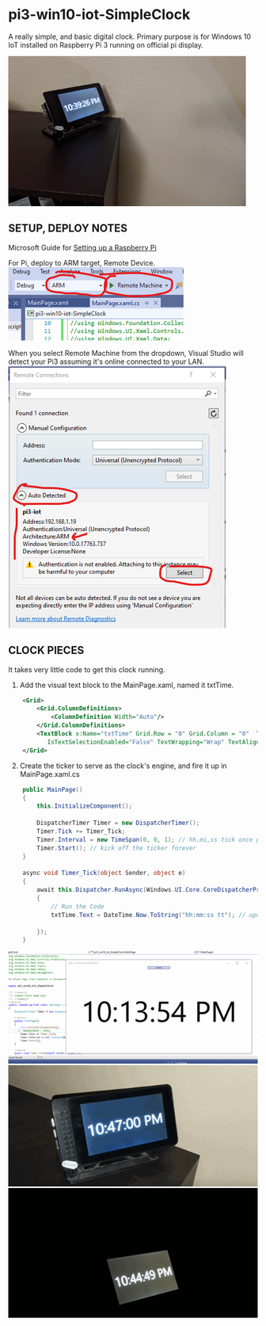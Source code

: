 # pi3-win10-iot-SimpleClock
A really simple, and basic digital clock. Primary purpose is for Windows 10 IoT installed on Raspberry Pi 3 running on official pi display.  

![Img Pi3 in Use in Bedroom](pi3SimpleClockBedroomRealLifeDemo.jpg?raw=true "Pi3 on Bedroom Night Stand")  

## SETUP, DEPLOY NOTES
Microsoft Guide for <a href="https://docs.microsoft.com/en-us/windows/iot-core/tutorials/rpi" target="_blank">Setting up a Raspberry Pi </a>

For Pi, deploy to ARM target, Remote Device.  
![Visual Studio Debug Toolbar](pi3-vs-toolbar.png?raw=true "Deploy Target Config")  

When you select Remote Machine from the dropdown, Visual Studio will detect your Pi3 assuming it's online connected to your LAN.  
![Pi3 Auto Detection Remote Machine](pi3-vs-remoteMachine.png?raw=true "Deploy Target Config")

## CLOCK PIECES
It takes very little code to get this clock running.

1. Add the visual text block to the MainPage.xaml, named it txtTime.
```XML
    <Grid>
        <Grid.ColumnDefinitions>
            <ColumnDefinition Width="Auto"/>
        </Grid.ColumnDefinitions>
        <TextBlock x:Name="txtTime" Grid.Row = "0" Grid.Column = "0"  Text="Initializing Time"
           IsTextSelectionEnabled="False" TextWrapping="Wrap" TextAlignment="Center" HorizontalAlignment="Center" VerticalAlignment="Center" FontSize="140" />
    </Grid>
```

2. Create the ticker to serve as the clock's engine, and fire it up in MainPage.xaml.cs
```C#
	public MainPage()
	{
		this.InitializeComponent();

		DispatcherTimer Timer = new DispatcherTimer();
		Timer.Tick += Timer_Tick;
		Timer.Interval = new TimeSpan(0, 0, 1); // hh,mi,ss tick once per second
		Timer.Start(); // kick off the ticker forever
	}

	async void Timer_Tick(object Sender, object e)
	{
		await this.Dispatcher.RunAsync(Windows.UI.Core.CoreDispatcherPriority.High, () =>
		{
			// Run the Code
			txtTime.Text = DateTime.Now.ToString("hh:mm:ss tt"); // update the xaml text object with friendy string formatted time

		});
	}
```

![Alt text](pi3SimpleClockGif.gif?raw=true "Live Clock in Visual Studio")
![Alt text](pi3SimpleClockGif-LightsOn.gif?raw=true "Clock with Lights on")
![Alt text](pi3SimpleClockGif-LiveDark.gif?raw=true "Clock with Lights Off")
